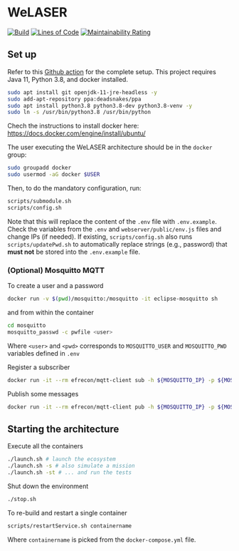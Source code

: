 # WeLASER

[![Build](https://github.com/w4bo/welaser/actions/workflows/build.yml/badge.svg)](https://github.com/w4bo/welaser/actions/workflows/build.yml)
[![Lines of Code](https://sonarcloud.io/api/project_badges/measure?project=w4bo_welaser&metric=ncloc)](https://sonarcloud.io/summary/new_code?id=w4bo_welaser)
[![Maintainability Rating](https://sonarcloud.io/api/project_badges/measure?project=w4bo_welaser&metric=sqale_rating)](https://sonarcloud.io/summary/new_code?id=w4bo_welaser)

## Set up

Refer to this [Github action](https://github.com/w4bo/welaser/blob/master/.github/workflows/build.yml) for the complete setup.
This project requires Java 11,  Python 3.8, and docker installed.

```sh
sudo apt install git openjdk-11-jre-headless -y
sudo add-apt-repository ppa:deadsnakes/ppa
sudo apt install python3.8 python3.8-dev python3.8-venv -y
sudo ln -s /usr/bin/python3.8 /usr/bin/python
```

Chech the instructions to install docker here: https://docs.docker.com/engine/install/ubuntu/

The user executing the WeLASER architecture should be in the `docker` group:

```sh
sudo groupadd docker
sudo usermod -aG docker $USER
```

Then, to do the mandatory configuration, run:

```sh
scripts/submodule.sh
scripts/config.sh
```

Note that this will replace the content of the `.env` file with `.env.example`. 
Check the variables from the `.env` and `webserver/public/env.js` files and change IPs (if needed).
If existing, `scripts/config.sh` also runs `scripts/updatePwd.sh` to automatically replace strings (e.g., password) that **must not** be stored into the `.env.example` file.

### (Optional) Mosquitto MQTT

To create a user and a password

```sh
docker run -v $(pwd)/mosquitto:/mosquitto -it eclipse-mosquitto sh
```

and from within the container

```sh
cd mosquitto
mosquitto_passwd -c pwfile <user>
```

Where `<user>` and `<pwd>` corresponds to `MOSQUITTO_USER` and `MOSQUITTO_PWD` variables defined in `.env`

Register a subscriber

```sh
docker run -it --rm efrecon/mqtt-client sub -h ${MOSQUITTO_IP} -p ${MOSQUITTO_PORT_EXT} -t "foo" -u ${MOSQUITTO_USER} -P ${MOSQUITTO_PWD}
```

Publish some messages

```sh
docker run -it --rm efrecon/mqtt-client pub -h ${MOSQUITTO_IP} -p ${MOSQUITTO_PORT_EXT} -t "foo" -m "bar" -u ${MOSQUITTO_USER} -P ${MOSQUITTO_PWD}
```

## Starting the architecture

Execute all the containers

```sh
./launch.sh # launch the ecosystem
./launch.sh -s # also simulate a mission
./launch.sh -st # ... and run the tests
```

Shut down the environment

```sh
./stop.sh
``` 

To re-build and restart a single container

```sh
scripts/restartService.sh containername
```

Where `containername` is picked from the `docker-compose.yml` file.
